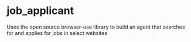 # job_applicant
Uses the open source browser-use library to build an agent that searches for and applies for jobs in select websites
